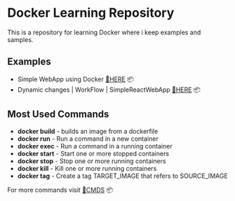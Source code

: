 # Docker Learning Repository
This is a repository for learning Docker where i keep examples and samples.
 

## Examples
- Simple WebApp using Docker [🔗HERE](https://github.com/Sakerini/Docker-Learn/tree/main/simpleweb) 📦
- Dynamic changes | WorkFlow | SimpleReactWebApp [🔗HERE](https://github.com/Sakerini/Docker-Learn/tree/main/react-app) 📦

## Most Used Commands
- **docker build** - builds an image from a dockerfile
- **docker run** - Run a command in a new container
- **docker exec** - Run a command in a running container
- **docker start** - Start one or more stopped containers
- **docker stop** - Stop one or more running containers
- **docker kill** - Kill one or more running containers
- **docker tag** - Create a tag TARGET_IMAGE that refers to SOURCE_IMAGE

For more commands visit [🔗CMDS](https://docs.docker.com/engine/reference/commandline/docker/) 📦


